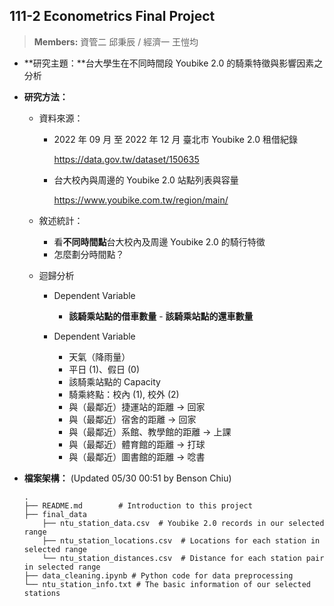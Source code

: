## 111-2 Econometrics Final Project

> **Members:** 資管二 邱秉辰 / 經濟一 王愷均

- **研究主題：**台大學生在不同時間段 Youbike 2.0 的騎乘特徵與影響因素之分析

- **研究方法：**

  - 資料來源：

    - 2022 年 09 月 至 2022 年 12 月 臺北市 Youbike 2.0 租借紀錄

      https://data.gov.tw/dataset/150635

    - 台大校內與周邊的  Youbike 2.0 站點列表與容量

      https://www.youbike.com.tw/region/main/

  - 敘述統計：

    - 看**不同時間點**台大校內及周邊 Youbike 2.0 的騎行特徵
    - 怎麼劃分時間點？

  - 迴歸分析

    - Dependent Variable

      - **該騎乘站點的借車數量** - **該騎乘站點的還車數量**
    - Dependent Variable

      - 天氣（降雨量）
      - 平日 (1)、假日 (0)
      - 該騎乘站點的 Capacity
      - 騎乘終點：校內 (1), 校外 (2)
      - 與（最鄰近）捷運站的距離 -> 回家
      - 與（最鄰近）宿舍的距離 -> 回家
      - 與（最鄰近）系館、教學館的距離 -> 上課
      - 與（最鄰近）體育館的距離 -> 打球
      - 與（最鄰近）圖書館的距離 -> 唸書

- **檔案架構：** (Updated 05/30 00:51 by Benson Chiu)

  ```
  .
  ├── README.md        # Introduction to this project
  ├── final_data
  	  ├── ntu_station_data.csv  # Youbike 2.0 records in our selected range      
      ├── ntu_station_locations.csv  # Locations for each station in selected range     
      └── ntu_station_distances.csv  # Distance for each station pair in selected range
  ├── data_cleaning.ipynb # Python code for data preprocessing
  └── ntu_station_info.txt # The basic information of our selected stations
  
  ```
  
  
  
  
